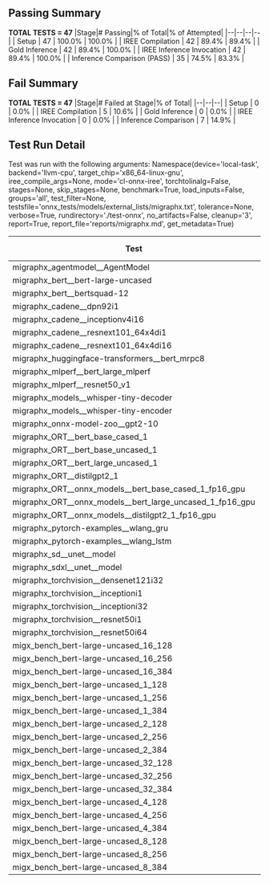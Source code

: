 ## Passing Summary

**TOTAL TESTS = 47**
|Stage|# Passing|% of Total|% of Attempted|
|--|--|--|--|
| Setup | 47 | 100.0% | 100.0% |
| IREE Compilation | 42 | 89.4% | 89.4% |
| Gold Inference | 42 | 89.4% | 100.0% |
| IREE Inference Invocation | 42 | 89.4% | 100.0% |
| Inference Comparison (PASS) | 35 | 74.5% | 83.3% |
## Fail Summary

**TOTAL TESTS = 47**
|Stage|# Failed at Stage|% of Total|
|--|--|--|
| Setup | 0 | 0.0% |
| IREE Compilation | 5 | 10.6% |
| Gold Inference | 0 | 0.0% |
| IREE Inference Invocation | 0 | 0.0% |
| Inference Comparison | 7 | 14.9% |
## Test Run Detail
Test was run with the following arguments:
Namespace(device='local-task', backend='llvm-cpu', target_chip='x86_64-linux-gnu', iree_compile_args=None, mode='cl-onnx-iree', torchtolinalg=False, stages=None, skip_stages=None, benchmark=True, load_inputs=False, groups='all', test_filter=None, testsfile='onnx_tests/models/external_lists/migraphx.txt', tolerance=None, verbose=True, rundirectory='./test-onnx', no_artifacts=False, cleanup='3', report=True, report_file='reports/migraphx.md', get_metadata=True)

| Test | Exit Status | Mean Benchmark Time (ms) | Notes |
|--|--|--|--|
| migraphx_agentmodel__AgentModel | compilation | None | |
| migraphx_bert__bert-large-uncased | PASS | 373.76966265340644 | |
| migraphx_bert__bertsquad-12 | compilation | None | |
| migraphx_cadene__dpn92i1 | PASS | 169.34027771155039 | |
| migraphx_cadene__inceptionv4i16 | PASS | 5346.480776866277 | |
| migraphx_cadene__resnext101_64x4di1 | PASS | 324.38166191180545 | |
| migraphx_cadene__resnext101_64x4di16 | PASS | 5127.039538075526 | |
| migraphx_huggingface-transformers__bert_mrpc8 | PASS | 380.2963507672151 | |
| migraphx_mlperf__bert_large_mlperf | Numerics | 417.82071130971116 | |
| migraphx_mlperf__resnet50_v1 | PASS | 109.41430802146594 | |
| migraphx_models__whisper-tiny-decoder | PASS | 32.345002901459495 | |
| migraphx_models__whisper-tiny-encoder | Numerics | 179.54576263825098 | |
| migraphx_onnx-model-zoo__gpt2-10 | compilation | None | |
| migraphx_ORT__bert_base_cased_1 | PASS | 87.5911136113462 | |
| migraphx_ORT__bert_base_uncased_1 | PASS | 86.68810791439479 | |
| migraphx_ORT__bert_large_uncased_1 | PASS | 276.99941024184227 | |
| migraphx_ORT__distilgpt2_1 | PASS | 30.401115940100905 | |
| migraphx_ORT__onnx_models__bert_base_cased_1_fp16_gpu | Numerics | 92.11116606990497 | |
| migraphx_ORT__onnx_models__bert_large_uncased_1_fp16_gpu | Numerics | 242.38855143388113 | |
| migraphx_ORT__onnx_models__distilgpt2_1_fp16_gpu | Numerics | 41.981833745483996 | |
| migraphx_pytorch-examples__wlang_gru | PASS | 78.18336798637002 | |
| migraphx_pytorch-examples__wlang_lstm | PASS | 46.203032632668815 | |
| migraphx_sd__unet__model | import_model | None | |
| migraphx_sdxl__unet__model | import_model | None | |
| migraphx_torchvision__densenet121i32 | PASS | 1634.935701886813 | |
| migraphx_torchvision__inceptioni1 | PASS | 213.4192163745562 | |
| migraphx_torchvision__inceptioni32 | PASS | 5381.167691200972 | |
| migraphx_torchvision__resnet50i1 | PASS | 84.7896933555603 | |
| migraphx_torchvision__resnet50i64 | PASS | 5452.820238967736 | |
| migx_bench_bert-large-uncased_16_128 | PASS | 2643.37936664621 | |
| migx_bench_bert-large-uncased_16_256 | PASS | 4121.613214413324 | |
| migx_bench_bert-large-uncased_16_384 | Numerics | 5770.3073136508465 | |
| migx_bench_bert-large-uncased_1_128 | PASS | 162.60918695479631 | |
| migx_bench_bert-large-uncased_1_256 | PASS | 261.7419999506738 | |
| migx_bench_bert-large-uncased_1_384 | PASS | 382.4773635715246 | |
| migx_bench_bert-large-uncased_2_128 | PASS | 392.08160030345124 | |
| migx_bench_bert-large-uncased_2_256 | PASS | 612.1138669550419 | |
| migx_bench_bert-large-uncased_2_384 | PASS | 898.6520903805891 | |
| migx_bench_bert-large-uncased_32_128 | PASS | 5149.381770441929 | |
| migx_bench_bert-large-uncased_32_256 | PASS | 8160.4954426487275 | |
| migx_bench_bert-large-uncased_32_384 | Numerics | 11249.110015730063 | |
| migx_bench_bert-large-uncased_4_128 | PASS | 790.0152156750361 | |
| migx_bench_bert-large-uncased_4_256 | PASS | 1117.8620010614395 | |
| migx_bench_bert-large-uncased_4_384 | PASS | 1538.9166275660198 | |
| migx_bench_bert-large-uncased_8_128 | PASS | 1361.713359753291 | |
| migx_bench_bert-large-uncased_8_256 | PASS | 2039.7029419740038 | |
| migx_bench_bert-large-uncased_8_384 | PASS | 2923.1842967371144 | |

